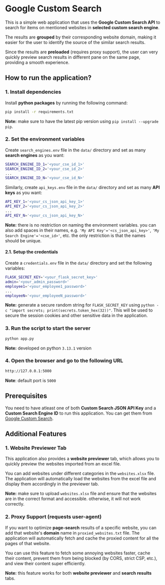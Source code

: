 # Google Custom Search

This is a simple web application that uses the **Google Custom Search API** to search for items on mentioned websites in **selected custom search engine**. 

The results are **grouped** by their corresponding website domain, making it easier for the user to identify the source of the similar search results.

Since the results are **preloaded** (requires proxy support), the user can very quickly preview search results in different pane on the same page, providing a smooth experience. 

## How to run the application?

### 1. Install dependencies
Install **python packages** by running the following command:
```bash
pip install -r requirements.txt
```
**Note:** make sure to have the latest pip version using `pip install --upgrade pip`.

### 2. Set the environment variables
Create `search_engines.env` file in the `data/` directory and set as many **search engines** as you want:
```bash
SEARCH_ENGINE_ID_1='<your_cse_id_1>'
SEARCH_ENGINE_ID_2='<your_cse_id_2>'
...
SEARCH_ENGINE_ID_N='<your_cse_id_N>'
```

Similarly, create `api_keys.env` file in the `data/` directory and set as many **API keys** as you want:

```bash
API_KEY_1='<your_cs_json_api_key_1>'
API_KEY_2='<your_cs_json_api_key_2>'
...
API_KEY_N='<your_cs_json_api_key_N>'
```

**Note:** there is no restriction on naming the environment variables. you can also add spaces in their names, e.g. `'My API Key'='<cs_json_api_key>'`, `'My Search Engine'='<cse_id>'`, etc. the only restriction is that the names should be unique.

#### 2.1. Setup the credentials
Create a `credentials.env` file in the `data/` directory and set the following variables:

```bash
FLASK_SECRET_KEY='<your_flask_secret_key>'
admin='<your_admin_password>'
employee1='<your_employee1_password>'
...
employeeN='<your_employeeN_password>'
```

**Note:** generate a secure random string for `FLASK_SECRET_KEY` using `python -c "import secrets; print(secrets.token_hex(32))"`. This will be used to secure the session cookies and other sensitive data in the application.

### 3. Run the script to start the server
```bash
python app.py
```
**Note:** developed on python `3.13.1` version

### 4. Open the browser and go to the following URL
```bash
http://127.0.0.1:5000
```
**Note**: default port is `5000`

## Prerequisites

You need to have atleast one of both **Custom Search JSON API Key** and a **Custom Search Engine ID** to run this application. You can get them from [Google Custom Search](https://developers.google.com/custom-search/v1/overview).


## Additional Features 

### 1. Website Previewer Tab
This application also provides a **website previewer** tab, which allows you to quickly preview the websites imported from an excel file.

You can add websites under different categories in the `websites.xlsx` file. The application will automatically load the websites from the excel file and display them accordingly in the previewer tab.

**Note:** make sure to upload `websites.xlsx` file and ensure that the websites are in the correct format and accessible. otherwise, it will not work correctly.

### 2. Proxy Support (requests user-agent)
If you want to optimize **page-search** results of a specific website, you can add that website's **domain** name in `proxied_websites.txt` file. The application will automatically fetch and cache the proxied content for all the pages of that website.

You can use this feature to fetch some annoying websites faster, cache their content, prevent them from being blocked (by CORS, strict CSP, etc.), and view their content super efficiently.

**Note:** this feature works for both **website previewer** and **search results** tabs.
